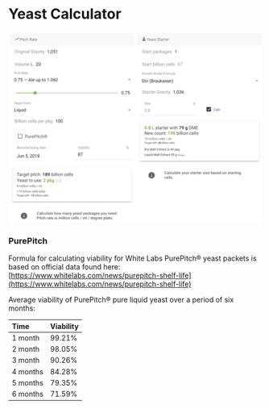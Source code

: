 # Yeast Calculator

![Calculate how many yeast packages to add or how big of a starter to make](../.gitbook/assets/image%20%2823%29.png)

### PurePitch

Formula for calculating viability for White Labs PurePitch® yeast packets is based on official data found here: [https://www.whitelabs.com/news/purepitch-shelf-life](https://www.whitelabs.com/news/purepitch-shelf-life)

Average viability of PurePitch® pure liquid yeast over a period of six months:

| Time | Viability |
| :--- | :--- |
| 1 month | 99.21% |
| 2 month | 98.05% |
| 3 month | 90.26% |
| 4 months | 84.28% |
| 5 months | 79.35% |
| 6 months | 71.59% |

